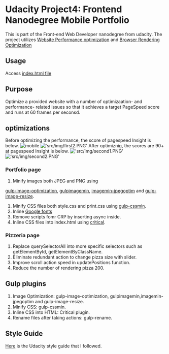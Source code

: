 # Udacity Project4: Frontend Nanodegree Mobile Portfolio
This is part of the Front-end Web Developer nanodegree from udacity. The project utilizes <a href="https://www.udacity.com/courses/ud884">Website Performance optimization</a> and <a href="https://www.udacity.com/courses/ud860">Browser Rendering Optimization</a>

## Usage
Access [index.html file](https://cdn.rawgit.com/Durian1-Monkey/frontend-nanodegree-mobile-portfolio/master/dist/index.html)

## Purpose
Optimize a provided website with a number of optimizaation- and performance- related issues so that it achieves a target PageSpeed score and runs at 60 frames per seconsd.

## optimizations
Before optimizing the performance, the score of pagespeed Insight is below.
![mobile]('src/img/first1.PNG')
!['src/img/first2.PNG']('src/img/first2.PNG')
After optimiznig, the scores are 90+ at pagespeed Insight is below.
!['src/img/second1.PNG']('src/img/second1.PNG')
!['src/img/second2.PNG']('src/img/second2.PNG')

### Portfolio page

1. Minify images both JPEG and PNG using 

<a href="https://www.npmjs.com/package/gulp-image-optimization">gulp-image-optimization</a>, <a href="https://www.npmjs.com/package/gulp-imagemin">gulpimagemin</a>, <a href="https://www.npmjs.com/package/imagemin-jpegoptim">imagemin-jpegoptim</a> and <a href="https://www.npmjs.com/package/gulp-image-resize">gulp-image-resize</a>.
1. Minify CSS files both style.css and print.css using <a href="https://www.npmjs.com/package/gulp-cssmin">gulp-cssmin</a>.
1. Inline <a href="https://www.google.com/fonts">Google fonts</a>
1. Remove scripts fomr CRP by inserting async inside.
1. Inline CSS files into index.html using <a href="https://github.com/addyosmani/critical">critical</a>.

### Pizzeria page
1. Replace querySelectorAll into more specific selectors such as getElementById, getElementByClassName.
1. Eliminate redundant action to change pizza size with slider.
1. Improve scroll action speed in updatePositions function.
1. Reduce the number of rendering pizza 200.

## Gulp plugins
1. Image Optimization: gulp-image-optimization, gulpimagemin,imagemin-jpegoptim and gulp-image-resize.
1. Minify CSS: gulp-cssmin.
1. Inline CSS into HTML: Critical plugin.
1. Rename files after taking actions: gulp-rename.

## Style Guide
[Here](http://udacity.github.io/frontend-nanodegree-styleguide/index.html) is the Udacity style guide that I followed.
